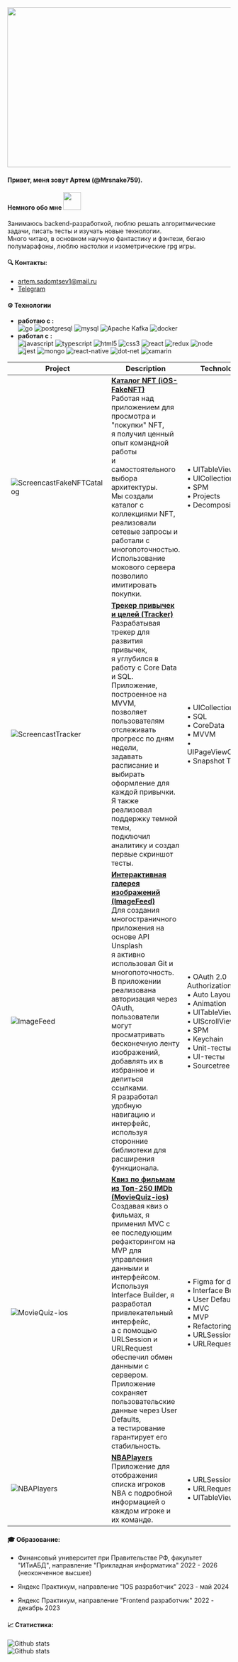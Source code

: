 <div id="header" align="center">
 <img src="https://i.giphy.com/media/v1.Y2lkPTc5MGI3NjExbWlkbmY0ZTJiMXlqbTZramNqNXlpb3RnbnRnMWxkbzN0aXRsb2txNiZlcD12MV9pbnRlcm5hbF9naWZfYnlfaWQmY3Q9Zw/PI3QGKFN6XZUCMMqJm/giphy.gif" height="360" width="1000">
</div>



#### Привет, меня зовут Артем (@Mrsnake759).
#### Немного обо мне <img src="https://media.giphy.com/media/VgCDAzcKvsR6OM0uWg/giphy.gif" width="40">
Занимаюсь backend-разработкой, люблю решать алгоритмические задачи, писать тесты и изучать новые технологии.  
Много читаю, в основном научную фантастику и фэнтези, бегаю полумарафоны, люблю настолки и изометрические rpg игры. 
#### 🔍 Контакты:
* artem.sadomtsev1@mail.ru
* [Telegram](https://t.me/ASSadomtsev)
#### ⚙️ Технологии️
- **работаю с :**  
![go](https://img.shields.io/badge/Go-00ADD8?style=for-the-badge&logo=go&logoColor=white)
![postgresql](https://img.shields.io/badge/PostgreSQL-316192?style=for-the-badge&logo=postgresql&logoColor=white)
![mysql](https://img.shields.io/badge/MySQL-00000F?style=for-the-badge&logo=mysql&logoColor=white)
![Apache Kafka](https://img.shields.io/badge/Apache%20Kafka-000?style=for-the-badge&logo=apachekafka)
![docker](https://img.shields.io/badge/docker-%230db7ed.svg?style=for-the-badge&logo=docker&logoColor=white)
- **работал с :**  
![javascript](https://img.shields.io/badge/JavaScript-F7DF1E?style=for-the-badge&logo=javascript&logoColor=black)
![typescript](https://img.shields.io/badge/TypeScript-007ACC?style=for-the-badge&logo=typescript&logoColor=white)
![html5](https://img.shields.io/badge/HTML5-E34F26?style=for-the-badge&logo=html5&logoColor=white)
![css3](https://img.shields.io/badge/CSS3-1572B6?style=for-the-badge&logo=css3&logoColor=white)
![react](https://img.shields.io/badge/React-20232A?style=for-the-badge&logo=react&logoColor=61DAFB)
![redux](https://img.shields.io/badge/Redux-593D88?style=for-the-badge&logo=redux&logoColor=white)
![node](https://img.shields.io/badge/Node.js-43853D?style=for-the-badge&logo=node.js&logoColor=white)
![jest](https://img.shields.io/badge/Jest-323330?style=for-the-badge&logo=Jest&logoColor=white)
![mongo](https://img.shields.io/badge/MongoDB-4EA94B?style=for-the-badge&logo=mongodb&logoColor=white) 
![react-native](https://img.shields.io/badge/React_Native-20232A?style=for-the-badge&logo=react&logoColor=61DAFB)
![dot-net](https://img.shields.io/badge/.NET-5C2D91?style=for-the-badge&logo=.net&logoColor=white)
![xamarin](https://img.shields.io/badge/Xamarin-3498DB?style=for-the-badge&logo=xamarin&logoColor=white)

| Project                                                      | Description                                                  | Technologies                                                 |
| ------------------------------------------------------------ | ------------------------------------------------------------ | ------------------------------------------------------------ |
| ![ScreencastFakeNFTCatalog](https://github.com/Dzhabaev/Dzhabaev/assets/137287126/6c539b69-4db9-4374-9bd4-63e97b0cc939) | **[Каталог NFT (iOS-FakeNFT)](https://github.com/Dzhabaev/iOS-FakeNFT)**<br />Работая над приложением для просмотра и "покупки" NFT,<br />я получил ценный опыт командной работы<br />и самостоятельного выбора архитектуры.<br />Мы создали каталог с коллекциями NFT,<br />реализовали сетевые запросы и работали с многопоточностью.<br />Использование мокового сервера позволило имитировать покупки. | • UITableView<br />• UICollectionView<br />• SPM<br />• Projects<br />• Decomposition |
| ![ScreencastTracker](https://github.com/Dzhabaev/Dzhabaev/assets/137287126/b80954ed-098d-4c0a-8b91-fe5bb20b28bb) | **[Трекер привычек и целей (Tracker)](https://github.com/Dzhabaev/Tracker)**<br />Разрабатывая трекер для развития привычек,<br />я углубился в работу с Core Data и SQL.<br />Приложение, построенное на MVVM,<br />позволяет пользователям отслеживать прогресс по дням недели,<br />задавать расписание и выбирать оформление для каждой привычки.<br />Я также реализовал поддержку темной темы,<br />подключил аналитику и создал первые скриншот тесты. | • UICollectionView<br />• SQL<br />• CoreData<br />• MVVM<br />• UIPageViewController<br />• Snapshot Testing |
| ![ImageFeed](https://github.com/Dzhabaev/Dzhabaev/assets/137287126/09e0f15a-ad3b-4033-8a3d-37e6fa02b710) | **[Интерактивная галерея изображений (ImageFeed)](https://github.com/Dzhabaev/ImageFeed)**<br />Для создания многостраничного приложения на основе API Unsplash<br />я активно использовал Git и многопоточность.<br />В приложении реализована авторизация через OAuth,<br />пользователи могут просматривать бесконечную ленту изображений,<br />добавлять их в избранное и делиться ссылками.<br />Я разработал удобную навигацию и интерфейс,<br />используя сторонние библиотеки для расширения функционала. | • OAuth 2.0 Authorization<br />• Auto Layout<br />• Animation<br />• UITableView<br />• UIScrollView<br />• SPM<br />• Keychain<br />• Unit-тесты<br />• UI-тесты<br />• Sourcetree<br /> |
| ![MovieQuiz-ios](https://github.com/Dzhabaev/Dzhabaev/assets/137287126/accddef8-596c-436c-bcb1-5aca4e91c9ed) | **[Квиз по фильмам из Топ-250 IMDb (MovieQuiz-ios)](https://github.com/Dzhabaev/MovieQuiz-ios)**<br />Создавая квиз о фильмах, я применил MVC с ее последующим<br />рефакторингом на MVP для управления данными и интерфейсом.<br />Используя Interface Builder, я разработал привлекательный интерфейс,<br />а с помощью URLSession и URLRequest обеспечил обмен данными с сервером.<br />Приложение сохраняет пользовательские данные через User Defaults,<br />а тестирование гарантирует его стабильность. | • Figma for design<br />• Interface Builder<br />• User Defaults<br />• MVC<br/>• MVP<br/>• Refactoring<br />• URLSession<br/>• URLRequest |
| ![NBAPlayers](https://github.com/Dzhabaev/Dzhabaev/assets/137287126/ae7970a2-68bd-4425-bf7b-9451aef00ab4) | **[NBAPlayers](https://github.com/Dzhabaev/NBAPlayers)**<br/>Приложение для отображения списка игроков NBA с подробной<br />информацией о каждом игроке и их команде. | • URLSession<br />• URLRequest<br />• UITableViews           |


#### 🎓  Образование:

- Финансовый университет при Правительстве РФ, факультет "ИТиАБД", направление "Прикладная информатика" 
2022 - 2026 (неоконченное высшее)

- Яндекс Практикум, направление "IOS разработчик"
2023 - май 2024

- Яндекс Практикум, направление "Frontend разработчик"
2022 - декабрь 2023

#### 📈  Статистика:
![Github stats](https://github-readme-stats.vercel.app/api?username=Stern-Ritter&show_icons=true&theme=dark)  
![Github stats](https://github-readme-stats.vercel.app/api/top-langs/?username=Stern-Ritter&theme=dark)  
